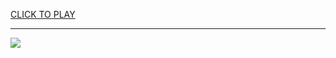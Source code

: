 
<a href="https://premium76.site?title=2_player_soccer_games_unblocked&ref=13M">CLICK TO PLAY</a></h3>
<hr>

<a href="https://premium76.site?title=2_player_soccer_games_unblocked&ref=13M"><img src="https://clearcache.store/games.png"></a>


